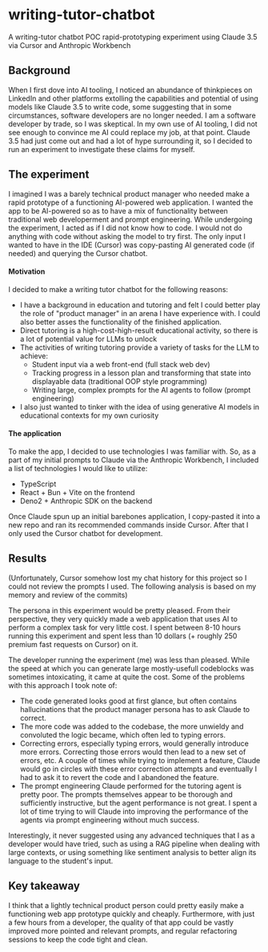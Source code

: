 # writing-tutor-chatbot
A writing-tutor chatbot POC rapid-prototyping experiment using Claude 3.5 via Cursor and Anthropic Workbench

## Background

When I first dove into AI tooling, I noticed an abundance of thinkpieces on LinkedIn and other platforms extolling the capabilities and potential of using models like Claude 3.5 to write code, some suggesting that in some circumstances, software developers are no longer needed. I am a software developer by trade, so I was skeptical. In my own use of AI tooling, I did not see enough to convince me AI could replace my job, at that point. Claude 3.5 had just come out and had a lot of hype surrounding it, so I decided to run an experiment to investigate these claims for myself. 


## The experiment

I imagined I was a barely technical product manager who needed make a rapid prototype of a functioning AI-powered web application. I wanted the app to be AI-powered so as to have a mix of functionality between traditional web developerment and prompt engineering. While undergoing the experiment, I acted as if I did not know how to code. I would not do anything with code without asking the model to try first. The only input I wanted to have in the IDE (Cursor) was copy-pasting AI generated code (if needed) and querying the Cursor chatbot.

#### Motivation

I decided to make a writing tutor chatbot for the following reasons:
* I have a background in education and tutoring and felt I could better play the role of "product manager" in an arena I have experience with. I could also better asses the functionality of the finished application. 
* Direct tutoring is a high-cost-high-result educational activity, so there is a lot of potential value for LLMs to unlock
* The activities of writing tutoring provide a variety of tasks for the LLM to achieve:
    - Student input via a web front-end (full stack web dev)
    - Tracking progress in a lesson plan and transforming that state into displayable data (traditional OOP style programming)
    - Writing large, complex prompts for the AI agents to follow (prompt engineering)
* I also just wanted to tinker with the idea of using generative AI models in educational contexts for my own curiosity


#### The application

To make the app, I decided to use technologies I was familiar with. So, as a part of my initial prompts to Claude via the Anthropic Workbench, I included a list of technologies I would like to utilize:

* TypeScript
* React + Bun + Vite on the frontend
* Deno2 + Anthropic SDK on the backend

Once Claude spun up an initial barebones application, I copy-pasted it into a new repo and ran its recommended commands inside Cursor. After that I only used the Cursor chatbot for development.


## Results

(Unfortunately, Cursor somehow lost my chat history for this project so I could not review the prompts I used. The following analysis is based on my memory and review of the commits)

The persona in this experiment would be pretty pleased. From their perspective, they very quickly made a web application that uses AI to perform a complex task for very little cost. I spent between 8-10 hours running this experiment and spent less than 10 dollars (+ roughly 250 premium fast requests on Cursor) on it.

The developer running the experiment (me) was less than pleased. While the speed at which you can generate large mostly-usefull codeblocks was sometimes intoxicating, it came at quite the cost. Some of the problems with this approach I took note of:
* The code generated looks good at first glance, but often contains hallucinations that the product manager persona has to ask Claude to correct.
* The more code was added to the codebase, the more unwieldy and convoluted the logic became, which often led to typing errors.
* Correcting errors, especially typing errors, would generally introduce more errors. Correcting those errors would then lead to a new set of errors, etc. A couple of times while trying to implement a feature, Claude would go in circles with these error correction attempts and eventually I had to ask it to revert the code and I abandoned the feature.
* The prompt engineering Claude performed for the tutoring agent is pretty poor. The prompts themselves appear to be thorough and sufficiently instructive, but the agent performance is not great. I spent a lot of time trying to will Claude into improving the performance of the agents via prompt engineering without much success.

Interestingly, it never suggested using any advanced techniques that I as a developer would have tried, such as using a RAG pipeline when dealing with large contexts, or using something like sentiment analysis to better align its language to the student's input.

## Key takeaway

I think that a lightly technical product person could pretty easily make a functioning web app prototype quickly and cheaply. Furthermore, with just a few hours from a developer, the quality of that app could be vastly improved more pointed and relevant prompts, and regular refactoring sessions to keep the code tight and clean.